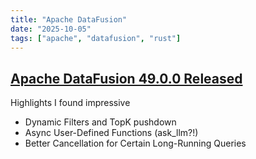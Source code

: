 ```yaml
---
title: "Apache DataFusion"
date: "2025-10-05"
tags: ["apache", "datafusion", "rust"]
---
```


## [Apache DataFusion 49.0.0 Released](https://datafusion.apache.org/blog/2025/07/28/datafusion-49.0.0/)

Highlights I found impressive

- Dynamic Filters and TopK pushdown
- Async User-Defined Functions (ask_llm?!)
- Better Cancellation for Certain Long-Running Queries
